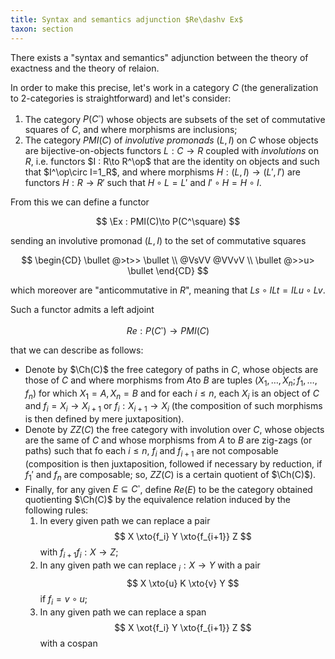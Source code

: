 ```yaml
---
title: Syntax and semantics adjunction $Re\dashv Ex$
taxon: section
---
```


There exists a "syntax and semantics" adjunction between the theory of exactness and the theory of relaion.

In order to make this precise, let's work in a category $C$ (the generalization to 2-categories is straightforward) and let's consider:

1. The category $P(C^\square)$ whose objects are subsets of the set of commutative squares of $C$, and where morphisms are inclusions;
2. The category $PMI(C)$ of *involutive promonads* $(L,I)$ on $C$ whose objects are bijective-on-objects functors $L : C\to R$ coupled with *involutions* on $R$, i.e. functors $I : R\to R^\op$ that are the identity on objects and such that $I^\op\circ I=1_R$, and where morphisms $H : (L,I)\to (L',I')$ are functors $H : R\to R'$ such that $H\circ L = L'$ and $I'\circ H = H\circ I$.

From this we can define a functor

$$ \Ex : PMI(C)\to P(C^\square) $$

sending an involutive promonad $(L,I)$ to the set of commutative squares

$$ \begin{CD}
\bullet @>t>> \bullet \\
@VsVV @VVvV \\
\bullet @>>u> \bullet
\end{CD} $$

which moreover are "anticommutative in $R$", meaning that $Ls\circ ILt = ILu\circ Lv$.

Such a functor admits a left adjoint

$$ Re : P(C^\square) \to PMI(C) $$

that we can describe as follows:

- Denote by $\Ch(C)$ the free category of paths in $C$, whose objects are those of $C$ and where morphisms from $A$to $B$ are tuples $(X_1,\dots,X_n;f_1,\dots,f_n)$ for which $X_1=A, X_n=B$ and for each $i\le n$, each $X_i$ is an object of $C$ and $f_i = X_i\to X_{i+1}$ or $f_i : X_{i+1}\to X_i$ (the composition of such morphisms is then defined by mere juxtaposition).
- Denote by $ZZ(C)$ the free category with involution over $C$, whose objects are the same of $C$ and whose morphisms from $A$ to $B$ are zig-zags (or paths) such that fo each $i\le n$, $f_i$ and $f_{i+1}$ are not composable (composition is then juxtaposition, followed if necessary by reduction, if $f_1'$ and $f_n$ are composable; so, $ZZ(C)$ is a certain quotient of $\Ch(C)$).
- Finally, for any given $E\subseteq C^\square$, define $Re(E)$ to be the category obtained quotienting $\Ch(C)$ by the equivalence relation induced by the following rules:
  1. In every given path we can replace a pair
     $$ X \xto{f_i} Y \xto{f_{i+1}} Z $$
     with $f_{i+1}f_i : X\to Z$;
  2. In any given path we can replace $_i : X\to Y$ with a pair
     $$ X \xto{u} K \xto{v} Y $$
     if $f_i=v\circ u$;
  3. In any given path we can replace a span
     $$ X \xot{f_i} Y \xto{f_{i+1}} Z $$
     with a cospan